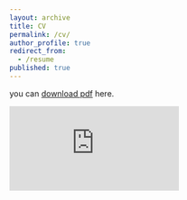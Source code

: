 ```yaml
---
layout: archive
title: CV
permalink: /cv/
author_profile: true
redirect_from:
  - /resume
published: true
---
```


you can [download pdf](https://drive.google.com/file/d/1hKkVGe89BwagLnzUgSSGairvhEaBdVrp/view?usp=sharing) here.


<embed src="https://github.com/ningfma/ningma/blob/gh-pages/CV.pdf" type="application/pdf"/>
